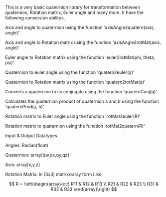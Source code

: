 This is a very basic quaternion library for transformation between quaternion, Rotation matrix, Euler angle and many more. It have the following conversion abilitys,

Axis and angle to quaternion using the function 'axisAngle2quatern(axis, angle)'

Axis and angle to Rotation matrix using the function 'axisAngle2rotMat(axis, angle)'

Euler angle to Rotation matrix using the function 'euler2rotMat(phi, theta, psi)'

Quaternion to euler angle using the function 'quatern2euler(q)'

Quaternion to Rotation matrix using the function 'quatern2rotMat(q)'

Converts a quaternion to its conjugate using the function 'quaternConj(q)'

Calculates the quaternion product of quaternion a and b using the function 'quaternProd(a, b)'

Rotation matrix to Euler angle using the function 'rotMat2euler(R)'

Rotation matrix to quaternion using the function 'rotMat2quatern(R)'


Input & Output Datatypes

Angles:	Radian(float)

Quaternion: array[qw,qx,qy,qz]

Axis: array[x,y,z]

Rotation Matrix: In (3x3) matrix/array form Like,

$$
R =
\left(\begin{array}{cc}
R11 & R12 & R13 \\
R21 & R22 & R23 \\
R31 & R32 & R33
\end{array}\right)
$$